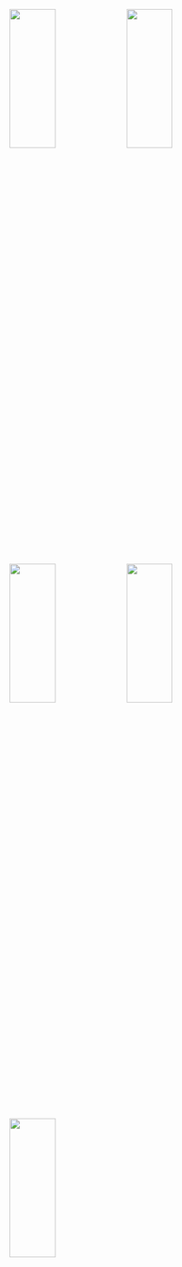 <p>
<img src="https://user-images.githubusercontent.com/119872080/226311599-2627b58f-3e28-4f1e-bf81-0645e2693f89.jpg" height="25%" width="40%" >
<img src="https://user-images.githubusercontent.com/119872080/226311628-951b4297-5fdc-4ab4-9fcf-8ef57ede1354.jpg" height="25%" width="40%" >
<img src="https://user-images.githubusercontent.com/119872080/226311636-e89f96c8-749c-4a0b-908d-6bff51a718b1.jpg" height="25%" width="40%" >
<img src="https://user-images.githubusercontent.com/119872080/226311647-11beb326-2137-4e22-b94f-d7a82a6b5c03.jpg" height="25%" width="40%" >
<img src="https://user-images.githubusercontent.com/119872080/226311659-ea02bc37-88b0-461a-8b25-5e40a5f61ab0.jpg" height="25%" width="40%" >
</p>
